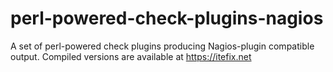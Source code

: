 # perl-powered-check-plugins-nagios
A set of perl-powered check plugins producing Nagios-plugin compatible output. Compiled versions are available at https://itefix.net
